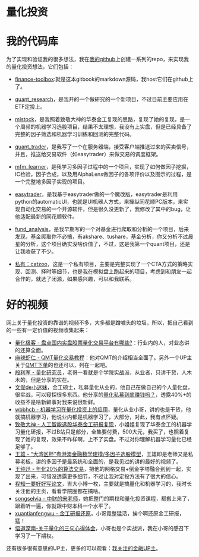 # 量化投资

# 我的代码库

为了实现和验证我的很多想法，我在[我的github](https://github.com/piginzoo)上创建一系列的repo，来实现我的量化投资想法，它们包括：

- [finance-toolbox](https://github.com/piginzoo/finance-toolbox):就是这本gitbook的markdown源码，我host它们在github上了。
- [quant_research](https://github.com/piginzoo/quant_research)，是我开的一个做研究的一个新项目，不过目前主要应用在ETF定投上。
- [mlstock](https://github.com/piginzoo/mlstock)，是我照着致敬大神的华泰金工复现的思路，复现了她的复现，是一个周频的机器学习选股项目，结果不太理想，我没有上实盘，但是已经具备了完整的因子筛选和机器学习训练和回测的完整代码。
- [quant_trader](https://github.com/piginzoo/quant_trader)，是我写了一个在服务器端，接受客户端推送过来的买卖信号，并且，推送给交易软件（如easytrader）来做交易的调度框架。
- [mfm_learner](https://github.com/piginzoo/mfm_learner)，是我学习多因子过程中的一个项目，实现了如何做因子挖掘，IC检验，因子合成，以及用AlphaLens做因子的各项评价以及图示的过程，是一个完整地多因子实现的项目。
- [easytrader](https://github.com/piginzoo/easytrader)，是我基于easytrader做的一个魔改版，easytrader是利用python的automaticUI，也就是UI机器人方式，来操纵同花顺PC版本，来实现自动化交易的一个开源软件，但是很久没更新了，我修改了其中的bug，让他适配最新的同花顺软件。
- [fund_analysis](https://github.com/piginzoo/fund_analysis)，是我早期写的一个对基金进行爬取和分析的一个项目，后来发现，基金爬取你不必搞，有akshare、tushare，基金分析，你又分析不过晨星的分析，这个项目确实没啥价值了，不过，这是我第一个quant项目，还是让我收获了不少。

- [私有：catzoo](https://github.com/piginzoo/ctazoo)，这是一个私有项目，主要是完整实现了一个CTA方式的策略实现、回测、择时等细节，也是我在模拟盘上跑起来的项目，考虑到和朋友一起合作的，就选了闭源，如果感兴趣，可以和我联系。

# 好的视频

网上关于量化投资的靠谱的视频不多，大多都是蹭噱头的垃圾，所以，把自己看到的一些有一定价值的视频收集起来：

- [量化极客 - 盘点国内实盘股票量化交易平台有哪些?](https://www.bilibili.com/video/BV1mg411Q7r3)：行业内的人，对业态讲的还算全面。
- [麻辣虾仁 - QMT量化交易教程](https://www.bilibili.com/video/BV1244y1p7Bp/)：他对QMT的介绍相当全面了。另外一个UP主关于[QMT下单](https://www.bilibili.com/video/BV1tL411g7Ys/)的也还可以，列在一起吧。
- [段利军 - 量化研究员](https://space.bilibili.com/601779814)，老哥一看就是个学院实战派，从业者，只讲干货，人木木的，但是分享的实在。
- [文俊de小迷妹](https://space.bilibili.com/341646539)，金工硕士，私募量化从业的，他自己在做自己的个人量化盘，很实战，可以窥探很多东西。他分享的[量化私募到底赚钱吗？](https://www.bilibili.com/video/BV113411f71j/)，透露40%+的收益不是啥新鲜事对我来说很新鲜。
- [wbbhcb - 机器学习在量化投资上的应用](https://www.bilibili.com/video/BV13S4y1a7kN/)，量化从业小哥，讲的也是干货，他就搞机器学习，他说业内都是机器学习了，大部分，对此，我有点怀疑。
- [致敬大神 - 人工智能选股华泰金工研报复现](https://www.bilibili.com/video/BV1564y1b7PR)，小姐姐复现了华泰金工的机器学习量化研报，不过B站只是部分，全集要付费，500大元，我买了，也照着复现了她的复现，效果不咋样啊，上不了实盘。不过对你理解机器学习量化已经足够了。
- [王雄 - “大湾区杯”粤港澳金融数学建模/多因子选股模型](https://www.bilibili.com/video/BV1rh411J7a3/)，王雄即是老师又是私募老板，讲的多因子是最系统和全面的，是我见过的讲的最好的视频了。
- [王纯迅 - 年化20%的算法交易](https://www.bilibili.com/video/BV1d5411P7Lt)，把他的网格交易+倒金字塔融合到到一起，实现了出来，可惜没透露更多细节，不过让我对定投方法有了很大的信心。
- [程知一要好好写论文](https://space.bilibili.com/346412402)，吉大小博一枚，主要就是搞量化和机器学习的，我时长关注他的主页，看看学院圈都在搞啥。
- [songselvia - 中财的宋老师](https://space.bilibili.com/46500199/)，她把整门的期权和量化投资课程，都搬上来了，跟着听一遍，你就跟中财本科一个水平了。
- [xuantianfengwu - 金工研报还原](https://www.bilibili.com/video/BV1RR4y157Qy)，小哥竟整猛活，挨个啊还原金工研报，猛！
- [悟道深南-关于量化的三句心得体会](https://www.bilibili.com/video/BV1uh411b7JA)，小哥也是个实战派，我在小哥的感召下学习了一下期权。

还有很多很有意思的UP主，更多的可以观看：[我关注的金融UP主](https://space.bilibili.com/12113825/fans/follow?tagid=368297)。
